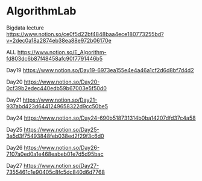 # AlgorithmLab
Bigdata lecture https://www.notion.so/ce0f5d22bf4848baa4ece180773255bd?v=2dec0a18a2874eb38ea88e972b06170e

ALL https://www.notion.so/E_Algorithm-fd803dc6b87f48458afc90f7791446b5

Day19 https://www.notion.so/Day19-6973ea155e4e4a46a1cf2d6d8bf7d4d2

Day20 https://www.notion.so/Day20-0cf39b2edec440edb59b67003e5f50d0

Day21 https://www.notion.so/Day21-937abd423d6441249658322d9cc50be5

Day24 https://www.notion.so/Day24-690b518731314b0ba14207dfd37c4a58

Day25 https://www.notion.so/Day25-3a5d3f75493848feb038ed2f29f3c6d0

Day26 https://www.notion.so/Day26-7107a0ed0a1e468eabeb01e7d5d95bac

Day27 https://www.notion.so/Day27-7355461c1e90405c8fc5dc840d6d7768

